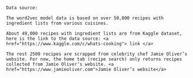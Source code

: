     Data source:

    The word2vec model data is based on over 50,000 recipes with ingredient lists from various cuisines.
    
    About 49,000 recipes with ingredient lists are from Kaggle dataset, here is the link to the data source: <a href="https://www.kaggle.com/c/whats-cooking"> link </a>
    
    The rest 2500 recipes are scrapped from celebrity chef Jamie Oliver’s website. For now, the home tab (recipe search) only returns recipes collected from Jamie Oliver’s website. <a href="https://www.jamieoliver.com">Jamie Oliver’s website</a>